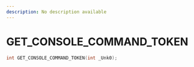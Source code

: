 ```yaml
---
description: No description available 
---
```


# GET_CONSOLE_COMMAND_TOKEN

```cpp
int GET_CONSOLE_COMMAND_TOKEN(int _Unk0);
```